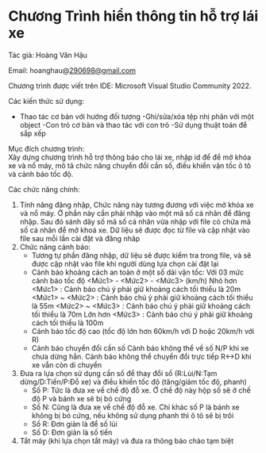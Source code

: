 # Chương Trình hiển thông tin hỗ trợ lái xe
Tác giả: Hoàng Văn Hậu

Email: hoanghau@290698@gmail.com

Chương trình được viết trên IDE: Microsoft Visual Studio Community 2022.

 Các kiến thức sử dụng:
- Thao tác cơ bản với hướng đối tượng
-Ghi/sửa/xóa tệp nhị phân với một object
-Con trỏ cơ bản và thao tác với con trỏ
-Sử dụng  thuật toán để sắp xếp

Mục đích chương trình: 	
	Xây dựng chương trình hỗ trợ thông báo cho lái xe, 
	nhập id để để mở khóa xe và nổ máy, mô tả chức năng 
	chuyển đổi cần số, điều khiển vận tốc ô tô và cảnh báo tốc độ.

Các chức năng chính:
1. Tính năng đăng nhập, Chức năng này tương đương với việc mở khóa xe và nổ máy.
	Ở phần này cần phải nhập vào một mã số cá nhân để đăng nhập. 
	Sau đó sánh dãy số mã số cá nhân vừa nhập với file có chứa mã số cá nhân để mở khoá xe.
	Dữ liệu sẽ được đọc từ file và cập nhật vào file sau mỗi lần cài đặt và đăng nhâp
2. Chức năng cảnh báo:
 	 + Tương tự phần đăng nhập, dữ liệu sẽ được kiểm tra trong file, và sẽ được cập nhật vào file 
	khi người dùng lựa chọn cài đặt lại
  	+ Cảnh báo khoảng cách an toàn ở một số dải vận tốc:
		Với 03 mức cảnh báo tốc độ <Mức1> - <Mức2> - <Mức3> (km/h)
			Nhỏ hơn <Mức1> : Cảnh báo chú ý phải giữ khoảng cách tối thiểu là 20m
			<Mức1> ~ <Mức2> : Cảnh báo chú ý phải giữ khoảng cách tối thiểu là 55m
			<Mức2> ~ <Mức3> : Cảnh báo chú ý phải giữ khoảng cách tối thiểu là 70m
			Lớn hơn <Mức3> : Cảnh báo chú ý phải giữ khoảng cách tối thiểu là 100m
  	+ Cảnh báo tốc độ cao (tốc độ lớn hơn 60km/h với D hoặc 20km/h với R)
  	+ Cảnh báo chuyển đổi cần số
	Cảnh báo không thể về số N/P khi xe chưa dừng hẳn.
	Cảnh báo không thể chuyển đổi trực tiếp R<->D khi xe vẫn còn di chuyển
3. Đưa ra lựa chọn sử dụng cần số để thay đổi số (R:Lùi/N:Tạm dừng/D:Tiến/P:Đỗ xe) 
   và điều khiển tốc độ (tăng/giảm tốc độ, phanh)
	+ Số P: Tức là đưa xe về chế độ đỗ xe. Ở chế độ này hộp số sẽ ở chế độ P và bánh xe sẽ bị bó cứng
	+ Số N: Cũng là đưa xe về chế độ đỗ xe. Chỉ khác số P là bánh xe không bị bó cứng, nếu không sử dụng phanh thì ô tô sẽ bị trôi
	+ Số R: Đơn giản là để số lùi
	+ Số D: Đơn giản là số tiến
4. Tắt máy (khi lựa chọn tắt máy) và đưa ra thông báo chào tạm biệt
